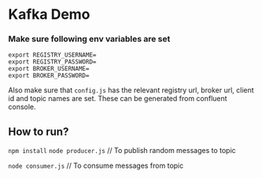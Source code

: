 # Kafka Demo

### Make sure following env variables are set

```
export REGISTRY_USERNAME=
export REGISTRY_PASSWORD=
export BROKER_USERNAME=
export BROKER_PASSWORD=
```

Also make sure that `config.js` has the relevant registry url, broker url, client id and topic names are set. These can be generated from confluent console.

## How to run?

`npm install`
`node producer.js` // To publish random messages to topic

`node consumer.js` // To consume messages from topic